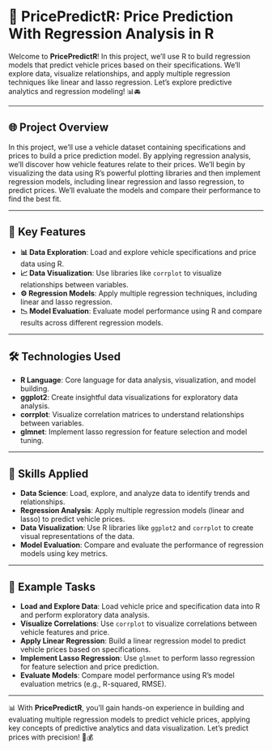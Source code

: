 # 🚗 PricePredictR: Price Prediction With Regression Analysis in R

Welcome to **PricePredictR**! In this project, we’ll use R to build regression models that predict vehicle prices based on their specifications. We’ll explore data, visualize relationships, and apply multiple regression techniques like linear and lasso regression. Let’s explore predictive analytics and regression modeling! 📊🚘

---

## 🌐 Project Overview

In this project, we’ll use a vehicle dataset containing specifications and prices to build a price prediction model. By applying regression analysis, we’ll discover how vehicle features relate to their prices. We’ll begin by visualizing the data using R’s powerful plotting libraries and then implement regression models, including linear regression and lasso regression, to predict prices. We’ll evaluate the models and compare their performance to find the best fit.

---

## 🔑 Key Features

- **📊 Data Exploration**: Load and explore vehicle specifications and price data using R.
- **📈 Data Visualization**: Use libraries like `corrplot` to visualize relationships between variables.
- **⚙️ Regression Models**: Apply multiple regression techniques, including linear and lasso regression.
- **📉 Model Evaluation**: Evaluate model performance using R and compare results across different regression models.

---

## 🛠 Technologies Used

- **R Language**: Core language for data analysis, visualization, and model building.
- **ggplot2**: Create insightful data visualizations for exploratory data analysis.
- **corrplot**: Visualize correlation matrices to understand relationships between variables.
- **glmnet**: Implement lasso regression for feature selection and model tuning.

---

## 🤖 Skills Applied

- **Data Science**: Load, explore, and analyze data to identify trends and relationships.
- **Regression Analysis**: Apply multiple regression models (linear and lasso) to predict vehicle prices.
- **Data Visualization**: Use R libraries like `ggplot2` and `corrplot` to create visual representations of the data.
- **Model Evaluation**: Compare and evaluate the performance of regression models using key metrics.

---

## 📝 Example Tasks

- **Load and Explore Data**: Load vehicle price and specification data into R and perform exploratory data analysis.
- **Visualize Correlations**: Use `corrplot` to visualize correlations between vehicle features and price.
- **Apply Linear Regression**: Build a linear regression model to predict vehicle prices based on specifications.
- **Implement Lasso Regression**: Use `glmnet` to perform lasso regression for feature selection and price prediction.
- **Evaluate Models**: Compare model performance using R’s model evaluation metrics (e.g., R-squared, RMSE).

---

📊 With **PricePredictR**, you’ll gain hands-on experience in building and evaluating multiple regression models to predict vehicle prices, applying key concepts of predictive analytics and data visualization. Let’s predict prices with precision! 🚗💰
